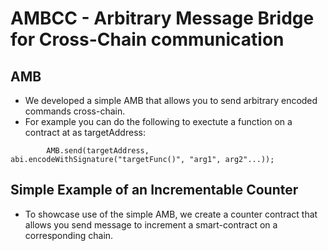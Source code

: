 # AMBCC - Arbitrary Message Bridge for Cross-Chain communication

## AMB
- We developed a simple AMB that allows you to send arbitrary encoded commands cross-chain.
- For example you can do the following to exectute a function on a contract at as targetAddress:
```solidity
        AMB.send(targetAddress, abi.encodeWithSignature("targetFunc()", "arg1", arg2"...));

```

## Simple Example of an Incrementable Counter
- To showcase use of the simple AMB, we create a counter contract that allows you send message to increment a smart-contract on a corresponding chain.